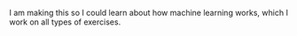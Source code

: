 I am making this so I could learn about how machine learning works, which I work on all types of exercises.
